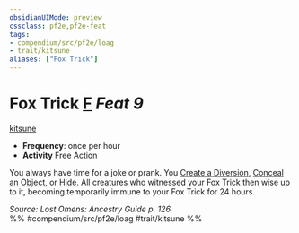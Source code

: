 ```yaml
---
obsidianUIMode: preview
cssclass: pf2e,pf2e-feat
tags:
- compendium/src/pf2e/loag
- trait/kitsune
aliases: ["Fox Trick"]
---
```

# Fox Trick  [F](chapter-9-playing-the-game.md#Actions "Free Action") *Feat 9*  
[kitsune](kitsune-loag.md "Kitsune Ancestry & Heritage Trait")  

- **Frequency**: once per hour
- **Activity** Free Action

You always have time for a joke or prank. You [Create a Diversion](create-a-diversion.md), [Conceal an Object](conceal-an-object.md), or [Hide](Reference/Rules/Actions/hide.md). All creatures who witnessed your Fox Trick then wise up to it, becoming temporarily immune to your Fox Trick for 24 hours.

*Source: Lost Omens: Ancestry Guide p. 126*  
%% #compendium/src/pf2e/loag #trait/kitsune %%